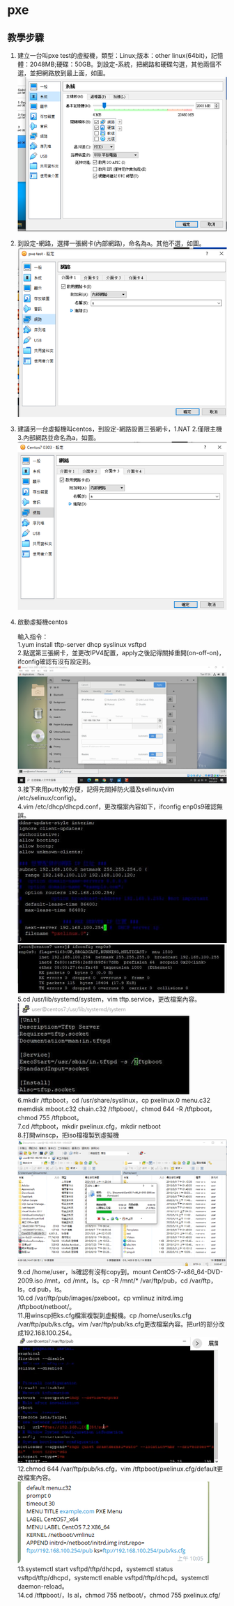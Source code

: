 # pxe

## 教學步驟

1. 建立一台叫pxe test的虛擬機，類型：Linux;版本：other linux(64bit)，記憶體：2048MB;硬碟：50GB。到設定-系統，把網路和硬碟勾選，其他兩個不選，並把網路放到最上面，如圖。
![image](https://github.com/fairy042026/109-linux-/blob/main/0303%E4%B8%8A%E8%AA%B2%E5%85%A7%E5%AE%B9/%E8%9E%A2%E5%B9%95%E6%93%B7%E5%8F%96%E7%95%AB%E9%9D%A2%20(414).png)  
1. 到設定-網路，選擇一張網卡(內部網路)，命名為a。其他不選，如圖。
![image](https://github.com/fairy042026/109-linux-/blob/main/0303%E4%B8%8A%E8%AA%B2%E5%85%A7%E5%AE%B9/%E8%9E%A2%E5%B9%95%E6%93%B7%E5%8F%96%E7%95%AB%E9%9D%A2%20(416).png)  
1. 建議另一台虛擬機叫centos，到設定-網路設置三張網卡，1.NAT 2.僅限主機 3.內部網路並命名為a，如圖。
![image](https://github.com/fairy042026/109-linux-/blob/main/0303%E4%B8%8A%E8%AA%B2%E5%85%A7%E5%AE%B9/%E8%9E%A2%E5%B9%95%E6%93%B7%E5%8F%96%E7%95%AB%E9%9D%A2%20(415).png)  
1. 啟動虛擬機centos

    輸入指令：  
    1.yum install tftp-server dhcp syslinux vsftpd  
    2.點選第三張網卡，並更改IPV4配置，apply之後記得關掉重開(on-off-on)，ifconfig確認有沒有設定到。  
    ![image](https://github.com/fairy042026/109-linux-/blob/main/0303%E4%B8%8A%E8%AA%B2%E5%85%A7%E5%AE%B9/%E8%9E%A2%E5%B9%95%E6%93%B7%E5%8F%96%E7%95%AB%E9%9D%A2%20(417).png)  
    3.接下來用putty較方便，記得先關掉防火牆及selinux(vim /etc/selinux/config)。  
    4.vim /etc/dhcp/dhcpd.conf，更改檔案內容如下，ifconfig enp0s9確認無誤。  
    ![image](https://github.com/fairy042026/109-linux-/blob/main/0303%E4%B8%8A%E8%AA%B2%E5%85%A7%E5%AE%B9/photo_2021-03-03_09-43-53.jpg)  
    ![image](https://github.com/fairy042026/109-linux-/blob/main/0303%E4%B8%8A%E8%AA%B2%E5%85%A7%E5%AE%B9/photo_2021-03-03_09-44-34.jpg)  
    5.cd /usr/lib/systemd/system，vim tftp.service，更改檔案內容。  
    ![image](https://github.com/fairy042026/109-linux-/blob/main/0303%E4%B8%8A%E8%AA%B2%E5%85%A7%E5%AE%B9/photo_2021-03-03_09-46-23.jpg)  
    6.mkdir /tftpboot，cd /usr/share/syslinux，cp pxelinux.0 menu.c32 memdisk mboot.c32 chain.c32 /tftpboot/，chmod 644 -R /tftpboot，chmod 755 /tftpboot。  
    7.cd /tftpboot，mkdir pxelinux.cfg，mkdir netboot  
    8.打開winscp，把iso檔複製到虛擬機  
    ![image](https://github.com/fairy042026/109-linux-/blob/main/0303%E4%B8%8A%E8%AA%B2%E5%85%A7%E5%AE%B9/%E8%9E%A2%E5%B9%95%E6%93%B7%E5%8F%96%E7%95%AB%E9%9D%A2%20(422).png)  
    9.cd /home/user，ls確認有沒有copy到。mount CentOS-7-x86_64-DVD-2009.iso /mnt，cd /mnt，ls。cp -R /mnt/* /var/ftp/pub，cd /var/ftp，ls，cd pub，ls。  
    10.cd /var/ftp/pub/images/pxeboot，cp vmlinuz initrd.img /tftpboot/netboot/。  
    11.用winscp把ks.cfg檔案複製到虛擬機。cp /home/user/ks.cfg /var/ftp/pub/ks.cfg。vim /var/ftp/pub/ks.cfg更改檔案內容。把url的部分改成192.168.100.254。    
    ![image](https://github.com/fairy042026/109-linux-/blob/main/0303%E4%B8%8A%E8%AA%B2%E5%85%A7%E5%AE%B9/url192.168.100.254.png)  
    12.chmod 644 /var/ftp/pub/ks.cfg，vim /tftpboot/pxelinux.cfg/default更改檔案內容。  
    ![image](https://github.com/fairy042026/109-linux-/blob/main/0303%E4%B8%8A%E8%AA%B2%E5%85%A7%E5%AE%B9/%E8%9E%A2%E5%B9%95%E6%93%B7%E5%8F%96%E7%95%AB%E9%9D%A2%20(420).png)  
    13.systemctl start vsftpd/tftp/dhcpd，systemctl status vsftpd/tftp/dhcpd，systemctl enable vsftpd/tftp/dhcpd。systemctl daemon-reload。  
    14.cd /tftpboot/，ls al，chmod 755 netboot/，chmod 755 pxelinux.cfg/
    
    



